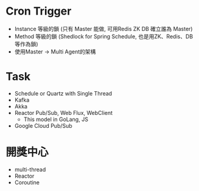 # Cron Trigger
* Instance 等級的鎖 (只有 Master 能做, 可用Redis ZK DB 確立誰為 Master)
* Method 等級的鎖 (Shedlock for Spring Schedule, 也是用ZK、Redis、DB等作為鎖)
* 使用Master -> Multi Agent的架構

# Task
* Schedule or Quartz with Single Thread
* Kafka
* Akka
* Reactor Pub/Sub, Web Flux, WebClient
  * This model in GoLang, JS
* Google Cloud Pub/Sub

# 開獎中心
* multi-thread
* Reactor
* Coroutine
